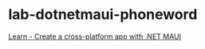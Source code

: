 # lab-dotnetmaui-phoneword

[Learn - Create a cross-platform app with .NET MAUI](https://learn.microsoft.com/fr-fr/training/modules/build-mobile-and-desktop-apps/)
